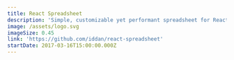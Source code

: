 ```yaml
---
title: React Spreadsheet
description: 'Simple, customizable yet performant spreadsheet for React.'
image: /assets/logo.svg
imageSize: 0.45
link: 'https://github.com/iddan/react-spreadsheet'
startDate: 2017-03-16T15:00:00.000Z
---
```


